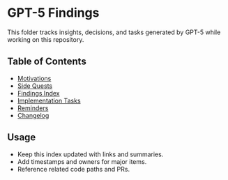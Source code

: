 # GPT-5 Findings

This folder tracks insights, decisions, and tasks generated by GPT-5 while working on this repository.

## Table of Contents
- [Motivations](./motivations.md)
- [Side Quests](./side-quests.md)
- [Findings Index](./index.md)
- [Implementation Tasks](./tasks.md)
- [Reminders](./reminders.md)
- [Changelog](./changelog.md)

## Usage
- Keep this index updated with links and summaries.
- Add timestamps and owners for major items.
- Reference related code paths and PRs.
